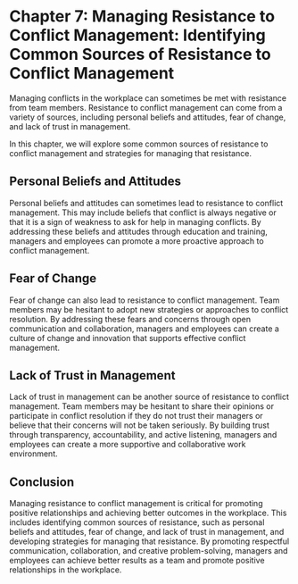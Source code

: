 Chapter 7: Managing Resistance to Conflict Management: Identifying Common Sources of Resistance to Conflict Management
======================================================================================================================

Managing conflicts in the workplace can sometimes be met with resistance from team members. Resistance to conflict management can come from a variety of sources, including personal beliefs and attitudes, fear of change, and lack of trust in management.

In this chapter, we will explore some common sources of resistance to conflict management and strategies for managing that resistance.

Personal Beliefs and Attitudes
------------------------------

Personal beliefs and attitudes can sometimes lead to resistance to conflict management. This may include beliefs that conflict is always negative or that it is a sign of weakness to ask for help in managing conflicts. By addressing these beliefs and attitudes through education and training, managers and employees can promote a more proactive approach to conflict management.

Fear of Change
--------------

Fear of change can also lead to resistance to conflict management. Team members may be hesitant to adopt new strategies or approaches to conflict resolution. By addressing these fears and concerns through open communication and collaboration, managers and employees can create a culture of change and innovation that supports effective conflict management.

Lack of Trust in Management
---------------------------

Lack of trust in management can be another source of resistance to conflict management. Team members may be hesitant to share their opinions or participate in conflict resolution if they do not trust their managers or believe that their concerns will not be taken seriously. By building trust through transparency, accountability, and active listening, managers and employees can create a more supportive and collaborative work environment.

Conclusion
----------

Managing resistance to conflict management is critical for promoting positive relationships and achieving better outcomes in the workplace. This includes identifying common sources of resistance, such as personal beliefs and attitudes, fear of change, and lack of trust in management, and developing strategies for managing that resistance. By promoting respectful communication, collaboration, and creative problem-solving, managers and employees can achieve better results as a team and promote positive relationships in the workplace.
